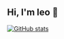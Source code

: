 ## Hi, I'm leo 👋

[![GitHub stats](https://github-readme-stats.vercel.app/api?username=itsmeleow&hide_border=true&show_icons=true&count_private=true&theme=transparent)](https://github.com/anuraghazra/github-readme-stats)
